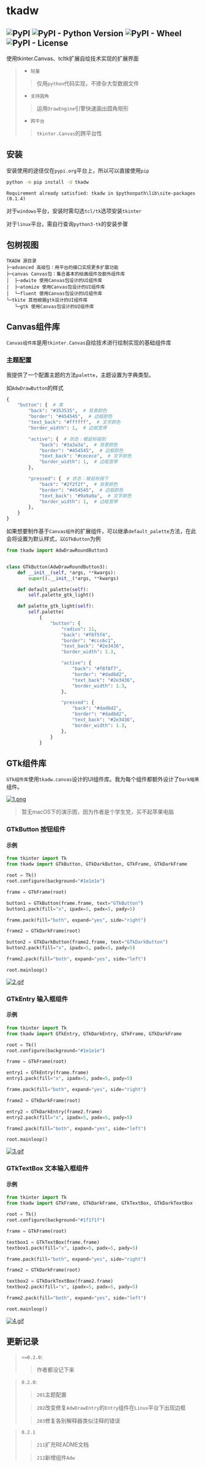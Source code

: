 # tkadw

![PyPI](https://img.shields.io/pypi/v/tkadw?logo=python&logoColor=white&label=Version&labelColor=black&color=blue&link=https%3A%2F%2Ftest.pypi.org%2Fproject%2Ftkadw%2F)
![PyPI - Python Version](https://img.shields.io/pypi/pyversions/tkadw?logo=python&logoColor=white&label=Support%20interpreter&labelColor=black)
![PyPI - Wheel](https://img.shields.io/pypi/wheel/tkadw?logo=python&logoColor=white&label=Support%20wheel&labelColor=black&color=blue)
![PyPI - License](https://img.shields.io/pypi/l/tkadw?logo=python&logoColor=white&label=License&labelColor=black&color=blue)
---

使用tkinter.Canvas、tcltk扩展自绘技术实现的扩展界面

> - `轻量`
>> 仅用`python`代码实现，不掺杂大型数据文件
> - `支持圆角`
>> 运用`DrawEngine`引擎快速画出圆角矩形
> - `跨平台`
>> `tkinter.Canvas`的跨平台性


## 安装
安装使用的途径仅在`pypi.org`平台上，所以可以直接使用`pip`
```bash
python -m pip install -U tkadw
```
`Requirement already satisfied: tkadw in $pythonpath\lib\site-packages (0.1.4)`

对于`windows`平台，安装时需勾选`tcl/tk`选项安装`tkinter`

对于`linux`平台，需自行查询`python3-tk`的安装步骤

## 包树视图
```
TKADW 源目录
├─advanced 高级包：用平台的接口实现更多扩展功能
├─canvas Canvas包：集合基本的绘画组件及额外组件库
│  ├─adwite 使用Canvas包设计的UI组件库
│  ├─atomize 使用Canvas包设计的UI组件库
│  └─fluent 使用Canvas包设计的UI组件库
└─tkite 其他根据gtk设计的UI组件库
   └─gtk 使用Canvas包设计的UI组件库

```

## Canvas组件库
`Canvas组件库`是用`tkinter.Canvas`自绘技术进行绘制实现的基础组件库

### 主题配置
我提供了一个配置主题的方法`palette`，主题设置为字典类型。

如`AdwDrawButton`的样式
```python
{
    "button": {  # 类
        "back": "#353535",  # 背景颜色
        "border": "#454545",  # 边框颜色
        "text_back": "#ffffff",  # 文字颜色
        "border_width": 1,  # 边框宽带

        "active": {  # 状态：被鼠标碰到
            "back": "#3a3a3a",  # 背景颜色
            "border": "#454545",  # 边框颜色
            "text_back": "#cecece",  # 文字颜色
            "border_width": 1,  # 边框宽带
        },

        "pressed": {  # 状态：被鼠标按下
            "back": "#2f2f2f",  # 背景颜色
            "border": "#454545",  # 边框颜色
            "text_back": "#9a9a9a",  # 文字颜色
            "border_width": 1,  # 边框宽带
        },
    }
}
```

如果想要制作基于`Canvas组件`的扩展组件，可以继承`default_palette`方法，在此会将设置为默认样式，以`GTkButton`为例

```python
from tkadw import AdwDrawRoundButton3


class GTkButton(AdwDrawRoundButton3):
    def __init__(self, *args, **kwargs):
        super().__init__(*args, **kwargs)

    def default_palette(self):
        self.palette_gtk_light()

    def palette_gtk_light(self):
        self.palette(
            {
                "button": {
                    "radius": 11,
                    "back": "#f6f5f4",
                    "border": "#ccc6c1",
                    "text_back": "#2e3436",
                    "border_width": 1.3,

                    "active": {
                        "back": "#f8f8f7",
                        "border": "#dad6d2",
                        "text_back": "#2e3436",
                        "border_width": 1.3,
                    },

                    "pressed": {
                        "back": "#dad6d2",
                        "border": "#dad6d2",
                        "text_back": "#2e3436",
                        "border_width": 1.3,
                    },
                }
            }
```


## GTk组件库
`GTk组件库`使用`tkadw.canvas`设计的UI组件库。我为每个组件都额外设计了`Dark暗黑`组件。

[![1.png](https://i.postimg.cc/nLtB97YG/QQ-20230623160308.png)](https://postimg.cc/LJNnrJWJ)

> 暂无macOS下的演示图，因为作者是个学生党，买不起苹果电脑

### GTkButton 按钮组件

#### 示例
```python
from tkinter import Tk
from tkadw import GTkButton, GTkDarkButton, GTkFrame, GTkDarkFrame

root = Tk()
root.configure(background="#1e1e1e")

frame = GTkFrame(root)

button1 = GTkButton(frame.frame, text="GTkButton")
button1.pack(fill="x", ipadx=5, padx=5, pady=5)

frame.pack(fill="both", expand="yes", side="right")

frame2 = GTkDarkFrame(root)

button2 = GTkDarkButton(frame2.frame, text="GTkDarkButton")
button2.pack(fill="x", ipadx=5, padx=5, pady=5)

frame2.pack(fill="both", expand="yes", side="left")

root.mainloop()
```

[![2.gif](https://i.postimg.cc/J05HJ4mY/2.gif)](https://postimg.cc/1V4z1S8D)

### GTkEntry 输入框组件

#### 示例
```python
from tkinter import Tk
from tkadw import GTkEntry, GTkDarkEntry, GTkFrame, GTkDarkFrame

root = Tk()
root.configure(background="#1e1e1e")

frame = GTkFrame(root)

entry1 = GTkEntry(frame.frame)
entry1.pack(fill="x", ipadx=5, padx=5, pady=5)

frame.pack(fill="both", expand="yes", side="right")

frame2 = GTkDarkFrame(root)

entry2 = GTkDarkEntry(frame2.frame)
entry2.pack(fill="x", ipadx=5, padx=5, pady=5)

frame2.pack(fill="both", expand="yes", side="left")

root.mainloop()
```

[![3.gif](https://i.postimg.cc/fbyPrJrX/3.gif)](https://postimg.cc/t10D1CyC)


### GTkTextBox 文本输入框组件

#### 示例
```python
from tkinter import Tk
from tkadw import GTkFrame, GTkDarkFrame, GTkTextBox, GTkDarkTextBox

root = Tk()
root.configure(background="#1f1f1f")

frame = GTkFrame(root)

textbox1 = GTkTextBox(frame.frame)
textbox1.pack(fill="x", ipadx=5, padx=5, pady=5)

frame.pack(fill="both", expand="yes", side="right")

frame2 = GTkDarkFrame(root)

textbox2 = GTkDarkTextBox(frame2.frame)
textbox2.pack(fill="x", ipadx=5, padx=5, pady=5)

frame2.pack(fill="both", expand="yes", side="left")

root.mainloop()
```

[![4.gif](https://i.postimg.cc/hjJdZsQN/4.gif)](https://postimg.cc/8JScjhHb)


## 更新记录
> `<=0.2.0`:
>> 作者都没记下来

> `0.2.0`:
>> `201`主题配置
> 
>> `202`改变修复`AdwDrawEntry`的`Entry`组件在`Linux`平台下出现边框
> 
>> `203`修复各别解释器类似注释的错误

> `0.2.1`
>> `211`扩充README文档
>
>> `212`新增组件`Adw`